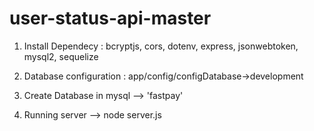 # user-status-api-master

1. Install Dependecy :
    bcryptjs, cors, dotenv, express, jsonwebtoken, mysql2, sequelize
    
2. Database configuration :
  app/config/configDatabase->development
  
3. Create Database in mysql --> 'fastpay'

4. Running server --> node server.js
